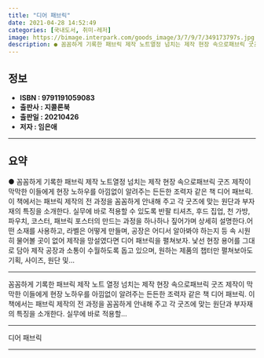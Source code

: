 ```yaml
---
title: "디어 패브릭"
date: 2021-04-28 14:52:49
categories: [국내도서, 취미-레저]
image: https://bimage.interpark.com/goods_image/3/7/9/7/349173797s.jpg
description: ● 꼼꼼하게 기록한 패브릭 제작 노트열정 넘치는 제작 현장 속으로패브릭 굿즈 제작이 막막한 이들에게 현장 노하우를 아낌없이 알려주는 든든한 조력자 같은 책 디어 패브릭. 이 책에서는 패브릭 제작의 전 과정을 꼼꼼하게 안내해 주고 각 굿즈에 맞는 원단과 부자재의 특징을 소개한다. 실무에
---
```


## **정보**

- **ISBN : 9791191059083**
- **출판사 : 지콜론북**
- **출판일 : 20210426**
- **저자 : 임은애**

------



## **요약**

●  꼼꼼하게 기록한 패브릭 제작 노트열정 넘치는 제작 현장 속으로패브릭 굿즈 제작이 막막한 이들에게 현장 노하우를 아낌없이 알려주는 든든한 조력자 같은 책 디어 패브릭. 이 책에서는 패브릭 제작의 전 과정을 꼼꼼하게 안내해 주고 각 굿즈에 맞는 원단과 부자재의 특징을 소개한다. 실무에 바로 적용할 수 있도록 반팔 티셔츠, 후드 집업, 천 가방, 파우치, 코스터, 패브릭 포스터의 만드는 과정을 하나하나 짚어가며 상세히 설명한다.어떤 소재를 사용하고, 라벨은 어떻게 만들며, 공장은 어디서 알아봐야 하는지 등 속 시원히 물어볼 곳이 없어 제작을 망설였다면 디어 패브릭을 펼쳐보자. 낯선 현장 용어를 그대로 담아 제작 공장과 소통이 수월하도록 돕고 있으며, 원하는 제품의 챕터만 펼쳐보아도 기획, 사이즈, 원단 및...

------

꼼꼼하게 기록한 패브릭 제작 노트
열정 넘치는 제작 현장 속으로패브릭 굿즈 제작이 막막한 이들에게 현장 노하우를 아낌없이 알려주는 든든한 조력자 같은 책 디어 패브릭. 이 책에서는 패브릭 제작의 전 과정을 꼼꼼하게 안내해 주고 각 굿즈에 맞는 원단과 부자재의 특징을 소개한다. 실무에 바로 적용할... 

------


디어 패브릭 

------


